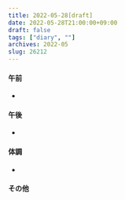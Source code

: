```yaml
---
title: 2022-05-28[draft]
date: 2022-05-28T21:00:00+09:00
draft: false
tags: ["diary", ""]
archives: 2022-05
slug: 26212
---
```

#### 午前
- 
#### 午後
- 
#### 体調
- 
#### その他